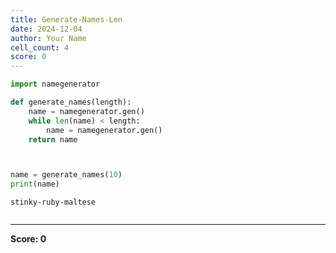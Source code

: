 ```yaml
---
title: Generate-Names-Len
date: 2024-12-04
author: Your Name
cell_count: 4
score: 0
---
```


```python
import namegenerator


```


```python
def generate_names(length):
    name = namegenerator.gen()
    while len(name) < length:
        name = namegenerator.gen()
    return name



```


```python

name = generate_names(10)
print(name)
```

    stinky-ruby-maltese



```python

```


---
**Score: 0**
